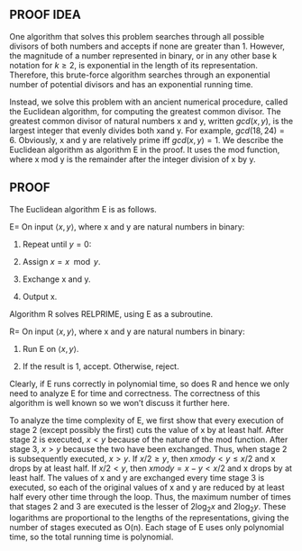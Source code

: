 ## PROOF IDEA

One algorithm that solves this problem searches through all possible divisors of both numbers and accepts if none are greater than 1. However, the magnitude of a number represented in binary, or in any other base k notation for $k≥2$, is exponential in the length of its representation. Therefore, this brute-force algorithm searches through an exponential number of potential divisors and has an exponential running time.

Instead, we solve this problem with an ancient numerical procedure, called the Euclidean algorithm, for computing the greatest common divisor. The greatest common divisor of natural numbers x and y, written $gcd(x,y)$, is the largest integer that evenly divides both xand y. For example, $gcd(18,24) = 6$. Obviously, x and y are relatively prime iff $gcd(x,y) = 1$. We describe the Euclidean algorithm as algorithm E in the proof. It uses the mod function, where x mod y is the remainder after the integer division of x by y.

## PROOF

The Euclidean algorithm E is as follows.

E= On input $⟨x,y⟩$, where x and y are natural numbers in binary:

1. Repeat until $y= 0$:

2. Assign $x = x \mod y$.

3. Exchange x and y.

4. Output x.

Algorithm R solves RELPRIME, using E as a subroutine.

R= On input $⟨x,y⟩$, where x and y are natural numbers in binary:

1. Run E on $⟨x,y⟩$.

2. If the result is 1, accept. Otherwise, reject.

Clearly, if E runs correctly in polynomial time, so does R and hence we only need to analyze E for time and correctness. The correctness of this algorithm is well known so we won’t discuss it further here.

To analyze the time complexity of E, we first show that every execution of stage 2 (except possibly the first) cuts the value of x by at least half. After stage 2 is executed, $x < y$ because of the nature of the mod function. After stage 3, $x>y$ because the two have been exchanged. Thus, when stage 2 is subsequently executed, $x > y$. If $x/2 ≥y$, then $x mod y < y ≤x/2$ and x drops by at least half. If $x/2 <y$, then $x mod y= x−y<x/2$ and x drops by at least half. The values of x and y are exchanged every time stage 3 is executed, so each of the original values of x and y are reduced by at least half every other time through the loop. Thus, the maximum number of times that stages 2 and 3 are executed is the lesser of $2 \log_2 x$ and $2 \log_2 y$. These logarithms are proportional to the lengths of the representations, giving the number of stages executed as O(n). Each stage of E uses only polynomial time, so the total running time is polynomial.
